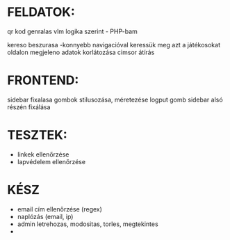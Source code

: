 # FELDATOK:
qr kod genralas vlm logika szerint - PHP-bam

kereso beszurasa -konnyebb navigacióval keressük meg azt a játékosokat
oldalon megjeleno adatok korlátozása
cimsor átírás

# FRONTEND:
sidebar fixalasa
gombok stilusozása, méretezése
logput gomb sidebar alsó részén fixálása


# TESZTEK:
* linkek ellenőrzése
* lapvédelem ellenőrzése



# KÉSZ  
* email cím ellenőrzése (regex)
* naplózás (email, ip)
* admin letrehozas, modositas, torles, megtekintes
* 